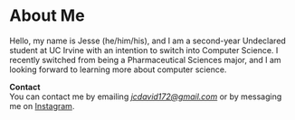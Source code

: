 # About Me
Hello, my name is Jesse (he/him/his), and I am a second-year Undeclared student at UC Irvine with an intention to switch into Computer Science.
I recently switched from being a Pharmaceutical Sciences major, and I am looking forward to learning more about computer science.  

**Contact**  
You can contact me by emailing *jcdavid172@gmail.com* or by messaging me on [Instagram](https://www.instagram.com/jcdav7/).
